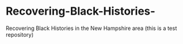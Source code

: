# Recovering-Black-Histories-
Recovering Black Histories in the New Hampshire area (this is a test repository) 
